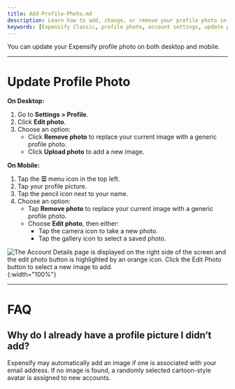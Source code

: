 ```yaml
---
title: Add-Profile-Photo.md
description: Learn how to add, change, or remove your profile photo in Expensify.
keywords: [Expensify Classic, profile photo, account settings, update photo, remove photo]
---
```

<div id="expensify-classic" markdown="1">

You can update your Expensify profile photo on both desktop and mobile.

---

# Update Profile Photo

**On Desktop:**
1. Go to **Settings > Profile**.
2. Click **Edit photo**.
3. Choose an option:
   - Click **Remove photo** to replace your current image with a generic profile photo.
   - Click **Upload photo** to add a new image.

**On Mobile:**
1. Tap the **☰** menu icon in the top left.
2. Tap your profile picture.
3. Tap the pencil icon next to your name.
4. Choose an option:
   - Tap **Remove photo** to replace your current image with a generic profile photo.
   - Choose **Edit photo**, then either:
     - Tap the camera icon to take a new photo.
     - Tap the gallery icon to select a saved photo.

![The Account Details page is displayed on the right side of the screen and the edit photo button is highlighted by an orange icon. Click the Edit Photo button to select a new image to add.]({{site.url}}/assets/images/Update-Profile-Photo---Classic.png){:width="100%"}

---

# FAQ

## Why do I already have a profile picture I didn’t add?
Expensify may automatically add an image if one is associated with your email address. If no image is found, a randomly selected cartoon-style avatar is assigned to new accounts.

</div>
